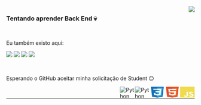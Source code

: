 <img align='right' height="180em" src="https://github-readme-stats.vercel.app/api/top-langs/?username=isaacsaless&layout=compact&langs_count=6&theme=tokyonight"/>

### Tentando aprender Back End 💀
<br />
  
Eu também existo aqui:

<p>
  
<a href="https://www.instagram.com/isaac__sales" target="_blank"><img src="https://img.shields.io/badge/-Instagram-%23E4405F?style=for-the-badge&logo=instagram&logoColor=white" target="_blank"></a>
<a href="https://steamcommunity.com/id/lowzio" target="_blank"><img src="https://img.shields.io/badge/Steam-000000?style=for-the-badge&logo=steam&logoColor=white" target="_blank"></a>
<a href="https://open.spotify.com/user/l348aclndiyf1zn01hfgk4e0y" target="_blank"><img src="https://img.shields.io/badge/Spotify-1ED760?style=for-the-badge&logo=spotify&logoColor=white" target="_blank"></a>
<a href="https://www.linkedin.com/in/isaac-sales/" target="_blank"><img src="https://img.shields.io/badge/LinkedIn-0077B5?style=for-the-badge&logo=linkedin&logoColor=white" target="_blank"></a>

<br/>

Esperando o GitHub aceitar minha solicitação de Student 😑

<div style="display: inline_block">
  <a href="https://www.javascript.com/"><img align="right" alt="Js" height="30" width="40" src="https://raw.githubusercontent.com/devicons/devicon/master/icons/javascript/javascript-plain.svg"></a>
  <a href="https://html.com/"><img align="right" alt="HTML" height="30" width="40" src="https://raw.githubusercontent.com/devicons/devicon/master/icons/html5/html5-original.svg"></a>
  <a href="https://www.w3.org/Style/CSS/Overview.en.html"><img align="right" alt="CSS" height="30" width="40" src="https://raw.githubusercontent.com/devicons/devicon/master/icons/css3/css3-original.svg"></a>
  <a href="https://www.php.net/"><img align="right" alt="Python" height="30" width="40" src="https://cdn.jsdelivr.net/gh/devicons/devicon@latest/icons/php/php-original.svg"></a>
  <a href="https://www.python.org/"><img align="right" alt="Python" height="30" width="40" src="https://cdn.jsdelivr.net/gh/devicons/devicon/icons/python/python-original.svg"></a>
</p>
<br />
<hr>
